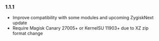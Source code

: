 ### 1.1.1

- Improve compatibility with some modules and upcoming ZygiskNext update
- Require Magisk Canary 27005+ or KernelSU 11903+ due to XZ zip format change
